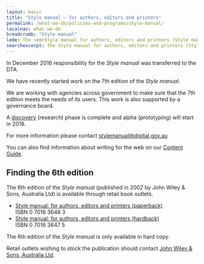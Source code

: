 ```yaml
---
layout: basic
title: "Style manual – for authors, editors and printers"
permalink: /what-we-do/policies-and-programs/style-manual/
localnav: what-we-do
breadcrumb: "Style manual"
lede: The <em>Style manual for authors, editors and printers (Style manual)</em> was first published in 1966 by the Commonwealth Government Printing Office. It gives guidance and recommendations for preparing information for publication.
searchexcerpt: The Style manual for authors, editors and printers (Style manual) was first published in 1966 by the Commonwealth Government Printing Office. It gives guidance and recommendations for preparing information for publication.
---
```


In December 2016 responsibility for the _Style manual_ was transferred to the DTA.

We have recently started work on the 7th edition of the _Style manual_.

We are working with agencies across government to make sure that the 7th edition meets the needs of its users. This work is also supported by a governance board.

A [discovery](/standard/service-design-and-delivery-process/) (research) phase is complete and alpha (prototyping) will start in 2018.

For more information please contact [stylemanual@digital.gov.au](mailto:stylemanual@digital.gov.au)

You can also find information about writing for the web on our [Content Guide](https://guides.service.gov.au/content-guide/).

## Finding the 6th edition
The 6th edition of the _Style manual_ (published in 2002 by John Wiley & Sons, Australia Ltd) is available through retail book outlets.

- [Style manual: for authors, editors and printers (paperback)](http://au.wiley.com/WileyCDA/WileyTitle/productCd-0701636483.html) <nobr>ISBN 0 7016 3648 3</nobr>
- [Style manual: for authors, editors and printers (hardback)](http://au.wiley.com/WileyCDA/WileyTitle/productCd-0701636475.html) <nobr>ISBN 0 7016 3647 5</nobr>

The 6th edition of the _Style manual_ is only available in hard copy.

Retail outlets wishing to stock the publication should contact [John Wiley & Sons, Australia Ltd](http://au.wiley.com/WileyCDA/Section/id-370016.html).
